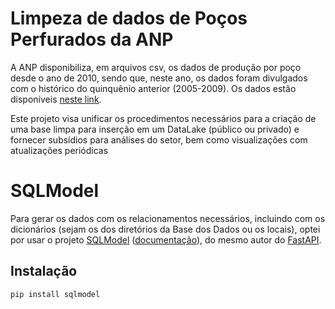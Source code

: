 # Limpeza de dados de Poços Perfurados da ANP

A ANP disponibiliza, em arquivos csv, os dados de produção por poço desde o ano de 2010, sendo que, neste ano, os dados foram divulgados com o histórico do quinquênio anterior (2005-2009). Os dados estão disponíveis [neste link](https://www.gov.br/anp/pt-br/centrais-de-conteudo/dados-abertos/producao-de-petroleo-e-gas-natural-por-poco).

Este projeto visa unificar os procedimentos necessários para a criação de uma base limpa para inserção em um DataLake (público ou privado) e fornecer subsídios para análises do setor, bem como visualizações com atualizações periódicas

# SQLModel

Para gerar os dados com os relacionamentos necessários, incluindo com os dicionários (sejam os dos diretórios da Base dos Dados ou os locais), optei por usar o projeto [SQLModel](https://github.com/tiangolo/sqlmodel) ([documentação](https://sqlmodel.tiangolo.com/)), do mesmo autor do [FastAPI](https://fastapi.tiangolo.com/).

## Instalação
```bash
pip install sqlmodel
```